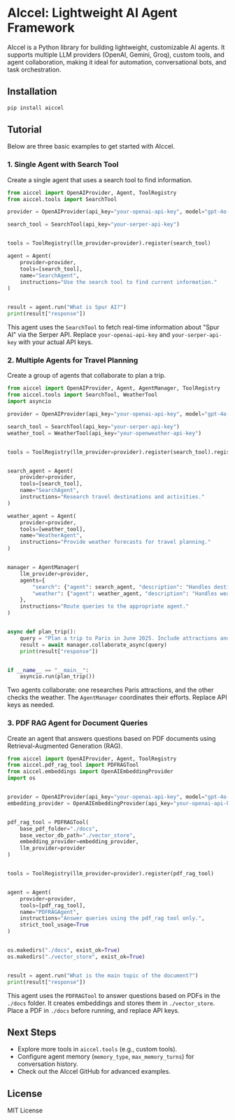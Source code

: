 # AIccel: Lightweight AI Agent Framework

AIccel is a Python library for building lightweight, customizable AI agents. It supports multiple LLM providers (OpenAI, Gemini, Groq), custom tools, and agent collaboration, making it ideal for automation, conversational bots, and task orchestration.

## Installation

```bash
pip install aiccel
```

## Tutorial 

Below are three basic examples to get started with AIccel.

### 1. Single Agent with Search Tool

Create a single agent that uses a search tool to find information.

```python
from aiccel import OpenAIProvider, Agent, ToolRegistry
from aiccel.tools import SearchTool

provider = OpenAIProvider(api_key="your-openai-api-key", model="gpt-4o-mini")

search_tool = SearchTool(api_key="your-serper-api-key")


tools = ToolRegistry(llm_provider=provider).register(search_tool)

agent = Agent(
    provider=provider,
    tools=[search_tool],
    name="SearchAgent",
    instructions="Use the search tool to find current information."
)


result = agent.run("What is Spur AI?")
print(result["response"])
```

This agent uses the `SearchTool` to fetch real-time information about "Spur AI" via the Serper API. Replace `your-openai-api-key` and `your-serper-api-key` with your actual API keys.

### 2. Multiple Agents for Travel Planning

Create a group of agents that collaborate to plan a trip.

```python
from aiccel import OpenAIProvider, Agent, AgentManager, ToolRegistry
from aiccel.tools import SearchTool, WeatherTool
import asyncio

provider = OpenAIProvider(api_key="your-openai-api-key", model="gpt-4o-mini")

search_tool = SearchTool(api_key="your-serper-api-key")
weather_tool = WeatherTool(api_key="your-openweather-api-key")


tools = ToolRegistry(llm_provider=provider).register(search_tool).register(weather_tool)


search_agent = Agent(
    provider=provider,
    tools=[search_tool],
    name="SearchAgent",
    instructions="Research travel destinations and activities."
)

weather_agent = Agent(
    provider=provider,
    tools=[weather_tool],
    name="WeatherAgent",
    instructions="Provide weather forecasts for travel planning."
)


manager = AgentManager(
    llm_provider=provider,
    agents={
        "search": {"agent": search_agent, "description": "Handles destination research"},
        "weather": {"agent": weather_agent, "description": "Handles weather forecasts"}
    },
    instructions="Route queries to the appropriate agent."
)


async def plan_trip():
    query = "Plan a trip to Paris in June 2025. Include attractions and weather."
    result = await manager.collaborate_async(query)
    print(result["response"])


if __name__ == "__main__":
    asyncio.run(plan_trip())
```

Two agents collaborate: one researches Paris attractions, and the other checks the weather. The `AgentManager` coordinates their efforts. Replace API keys as needed.

### 3. PDF RAG Agent for Document Queries

Create an agent that answers questions based on PDF documents using Retrieval-Augmented Generation (RAG).

```python
from aiccel import OpenAIProvider, Agent, ToolRegistry
from aiccel.pdf_rag_tool import PDFRAGTool
from aiccel.embeddings import OpenAIEmbeddingProvider
import os


provider = OpenAIProvider(api_key="your-openai-api-key", model="gpt-4o-mini")
embedding_provider = OpenAIEmbeddingProvider(api_key="your-openai-api-key", model="text-embedding-3-small")


pdf_rag_tool = PDFRAGTool(
    base_pdf_folder="./docs",
    base_vector_db_path="./vector_store",
    embedding_provider=embedding_provider,
    llm_provider=provider
)


tools = ToolRegistry(llm_provider=provider).register(pdf_rag_tool)


agent = Agent(
    provider=provider,
    tools=[pdf_rag_tool],
    name="PDFRAGAgent",
    instructions="Answer queries using the pdf_rag tool only.",
    strict_tool_usage=True
)


os.makedirs("./docs", exist_ok=True)
os.makedirs("./vector_store", exist_ok=True)


result = agent.run("What is the main topic of the document?")
print(result["response"])
```

This agent uses the `PDFRAGTool` to answer questions based on PDFs in the `./docs` folder. It creates embeddings and stores them in `./vector_store`. Place a PDF in `./docs` before running, and replace API keys.

## Next Steps

- Explore more tools in `aiccel.tools` (e.g., custom tools).
- Configure agent memory (`memory_type`, `max_memory_turns`) for conversation history.
- Check out the AIccel GitHub for advanced examples.

## License

MIT License